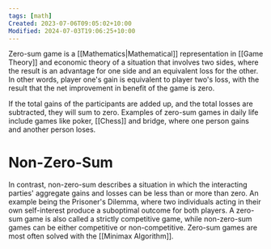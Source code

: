 ```yaml
---
tags: [math]
Created: 2023-07-06T09:05:02+10:00
Modified: 2024-07-03T19:06:25+10:00
---
```

Zero-sum game is a [[Mathematics|Mathematical]] representation in [[Game Theory]] and economic theory of a situation that involves two sides, where the result is an advantage for one side and an equivalent loss for the other. In other words, player one's gain is equivalent to player two's loss, with the result that the net improvement in benefit of the game is zero.

If the total gains of the participants are added up, and the total losses are subtracted, they will sum to zero. Examples of zero-sum games in daily life include games like poker, [[Chess]] and bridge, where one person gains and another person loses.

# Non-Zero-Sum 
In contrast, non-zero-sum describes a situation in which the interacting parties' aggregate gains and losses can be less than or more than zero. An example being the Prisoner's Dilemma, where two individuals acting in their own self-interest produce a suboptimal outcome for both players. A zero-sum game is also called a strictly competitive game, while non-zero-sum games can be either competitive or non-competitive. Zero-sum games are most often solved with the [[Minimax Algorithm]].
